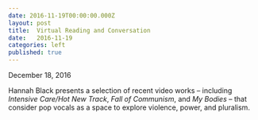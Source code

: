 ```yaml
---
date: 2016-11-19T00:00:00.000Z
layout: post
title:  Virtual Reading and Conversation
date:   2016-11-19
categories: left
published: true
---
```


December 18, 2016

Hannah Black presents a selection of recent video works – including *Intensive Care/Hot New Track*, *Fall of Communism*, and *My Bodies* – that consider pop vocals as a space to explore violence, power, and pluralism.

